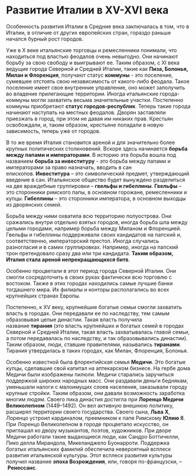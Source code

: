 # Развитие Италии в XV-XVI века
Особенность развития Италии в Средние века заключалась в том, что в Италии, в отличие от других европейских стран, гораздо раньше начался бурный рост городов.

Уже в X веке итальянские торговцы и ремесленники понимали, что находиться под властью феодалов очень невыгодно. Они начинают борьбу за свою свободу и выигрывают ее. Таким образом, с XI века ведущие города Северной и Средней Италии, такие как **Пиза, Болонья, Милан и Флоренция**, получают статус **коммуны** - это поселение, сумевшее отстоять свою независимость от какого-либо феодала. Такое поселение имеет свое внутренние управление, оно может заполучить во владение прилегающие территории. Иногда итальянские города-коммуны могли захватить весьма значительные участки. Постепенно коммуны приобретают **статус городов-республик**. Теперь такие города начинают наступать на местных феодалов. Дворян заставляли приезжать в город, при этом не давая им никаких прав. Крестьян освобождали, и, таким образом, крестьяне попадали в новую зависимость, теперь уже от городов.

В то же время Италия становится ареной и для значительно более крупных политических столкновений. Вскоре здесь начинается **борьба между папами и императорами**. В историю эта борьба вошла под названием **борьба за инвеституру** - это борьба между папами и императорами за право назначать, вводить в сан епископов. **Инвеститура** – это символический предмет, утверждающий введение в сан. Итальянское общество будет вынуждено разделиться на две враждебные группировки – **гвельфы и гибеллины**. **Гвельфы** – это сторонники римского папы, в основном горожане, ремесленники и купцы. **Гибеллины** – это сторонники императора, в основном выходцы из дворянских семей.

Борьба между ними охватила всю территорию полуострова. Они сражались внутри отдельно взятых городов, иногда борьба шла между целыми городами, например борьба между Миланом и Флоренцией. Гвельфы и гибеллины поддерживали своих кандидатов на папский и, соответственно, императорский престол. Иногда случались разногласия и в самих группировках. Например, иногда на папский трон претендовало сразу два или три кандидата. **Таким образом, Италия стала ареной непрекращающихся битв**.

Особенно процветали в этот период города Северной Италии. Они смогли сосредоточить в своих руках фактически всю торговлю с востоком. Также в этих городах находились самые лучшие банки тогдашнего мира. Их филиалы и конторы располагались во всех крупнейших странах Европы.

Постепенно, к XV веку, крупнейшие богатые семьи смогли захватить власть в городах. Они передавали ее по наследству, тем самым образовывая целые династии. Такая власть получила название **тирания** (это власть крупнейших и богатых семей в городах Северной и Средней Италии, такая власть захватывалась главой семьи, а потом передавалась по наследству, и так образовывались династии). Таким образом, люди, ставшие правителями, назывались **тиранами**. Тирания утвердилась в таких городах, как Милан, Флоренция, Болонья.

Особенно известной была флорентийская семья **Медичи**. Это богатые купцы, сделавшие свой капитал на аптекарском бизнесе. На гербе дома Медичи были изображены пилюли. Медичи старались заручиться поддержкой широких народных масс. Они раздавали деньги беднякам, уменьшали налоги с малоимущих слоев населения, заказывали городу крупные стройки. Таким образом, они давали возможность заработка многим людям. Своего пика династия достигла при **Лоренцо Медичи Великолепном** (1449–1492). Он вел активную внешнюю политику, расширял территории своего государства. Своего сына, **Льва** **X**, Лоренцо устроил кардиналом, преемником к папе Римскому **Юлию** **II**. При Лоренцо Великолепном в городе процветало искусство, он приглашал ко двору музыкантов, поэтов, художников. При дворе Медичи работали такие выдающиеся люди, как Сандро Боттичелли, Пико делла Мирандола, Микеланджело Буонарроти. Поддержка богатых итальянских фамилий обеспечила невероятный всплеск развития итальянской культуры. Этот всплеск развития культуры получил название **эпоха Возрождения**, или, говоря по-французски, – **Ренессанс**.